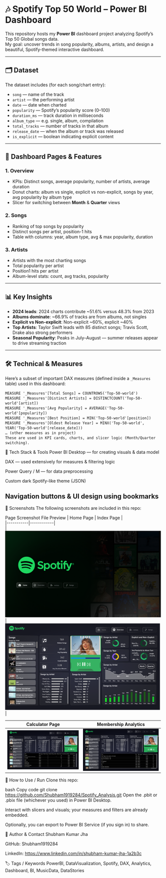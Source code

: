 # 🎶 Spotify Top 50 World – Power BI Dashboard

This repository hosts my **Power BI** dashboard project analyzing Spotify’s Top 50 Global songs data.  
My goal: uncover trends in song popularity, albums, artists, and design a beautiful, Spotify-themed interactive dashboard.

---

## 🗂️ Dataset

The dataset includes (for each song/chart entry):  
- `song` — name of the track  
- `artist` — the performing artist  
- `date` — date when charted  
- `popularity` — Spotify’s popularity score (0–100)  
- `duration_ms` — track duration in milliseconds  
- `album_type` — e.g. single, album, compilation  
- `total_tracks` — number of tracks in that album  
- `release_date` — when the album or track was released  
- `is_explicit` — boolean indicating explicit content  

---

## 🧭 Dashboard Pages & Features

### 1. Overview  
- KPIs: Distinct songs, average popularity, number of artists, average duration  
- Donut charts: album vs single, explicit vs non-explicit, songs by year, avg popularity by album type  
- Slicer for switching between **Month** & **Quarter** views

### 2. Songs  
- Ranking of top songs by popularity  
- Distinct songs per artist, position-1 hits  
- Table with columns: year, album type, avg & max popularity, duration

### 3. Artists  
- Artists with the most charting songs  
- Total popularity per artist  
- Position1 hits per artist  
- Album-level stats: count, avg tracks, popularity

---

## 📊 Key Insights

- **2024 leads**: 2024 charts contribute ~51.6% versus 48.3% from 2023  
- **Albums dominate**: ~66.9% of tracks are from albums, not singles  
- **Explicit vs Non-explicit**: Non-explicit ~60%, explicit ~40%  
- **Top Artists**: Taylor Swift leads with 85 distinct songs; Travis Scott, Drake also strong performers  
- **Seasonal Popularity**: Peaks in July–August — summer releases appear to drive streaming traction  

---

## 🛠 Technical & Measures

Here’s a subset of important DAX measures (defined inside a `_Measures` table) used in this dashboard:

```DAX
MEASURE '_Measures'[Total Songs] = COUNTROWS('Top-50-world')
MEASURE '_Measures'[Distinct Artists] = DISTINCTCOUNT('Top-50-world'[artist])
MEASURE '_Measures'[Avg Popularity] = AVERAGE('Top-50-world'[popularity])
MEASURE '_Measures'[Best Position] = MIN('Top-50-world'[position])
MEASURE '_Measures'[Oldest Release Year] = MINX('Top-50-world', YEAR('Top-50-world'[release_date]))
… (other measures as in project)
These are used in KPI cards, charts, and slicer logic (Month/Quarter switching).
```
🧰 Tech Stack & Tools
Power BI Desktop — for creating visuals & data model

DAX — used extensively for measures & filtering logic

Power Query / M — for data preprocessing

Custom dark Spotify-like theme (JSON)

Navigation buttons & UI design using bookmarks
--- 
📸 Screenshots
The following screenshots are included in this repo:

Page	Screenshot File	Preview 
| Home Page | Index Page |  
|-----------|------------|  
| ![Home](https://github.com/Shubham1919284/Spotify_Analysis/blob/1a91c6020702277b1801ff0813ac452c1e25a7b6/Spotify_Analysis(1).png) | ![Index](https://github.com/Shubham1919284/Spotify_Analysis/blob/1a91c6020702277b1801ff0813ac452c1e25a7b6/Spotify_Analysis(2).png) |  

| Calculator Page | Membership Analytics |  
|-----------------|----------------------|  
| ![Calculator](https://github.com/Shubham1919284/Spotify_Analysis/blob/1a91c6020702277b1801ff0813ac452c1e25a7b6/Spotify_Analysis(3).png) | ![Members](https://github.com/Shubham1919284/Spotify_Analysis/blob/1a91c6020702277b1801ff0813ac452c1e25a7b6/Spotify_Analysis(4).png) |  

🚀 How to Use / Run
Clone this repo:

bash
Copy code
git clone https://github.com/Shubham1919284/Spotify_Analysis.git
Open the .pbit or .pbix file (whichever you used) in Power BI Desktop.

Interact with slicers and visuals; your measures and filters are already embedded.

Optionally, you can export to Power BI Service (if you sign in) to share.

👤 Author & Contact
Shubham Kumar Jha

GitHub: Shubham1919284

LinkedIn: https://www.linkedin.com/in/shubham-kumar-jha-1a2b3c

🏷️ Tags / Keywords
PowerBI, DataVisualization, Spotify, DAX, Analytics, Dashboard, BI, MusicData, DataStories
